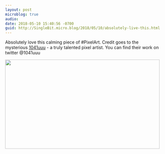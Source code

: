 ```yaml
---
layout: post
microblog: true
audio: 
date: 2018-05-10 15:40:56 -0700
guid: http://SingleBit.micro.blog/2018/05/10/absolutely-live-this.html
---
```

Absolutely love this calming piece of #PixelArt. Credit goes to the mysterious [1041uuu](http://1041uuu.tumblr.com/) - a truly talented pixel artist. You can find their work on twitter @1041uuu

<img src="http://www.gabrielcornish.com/uploads/2018/8537f0ba62.jpg" width="500" height="288" />
